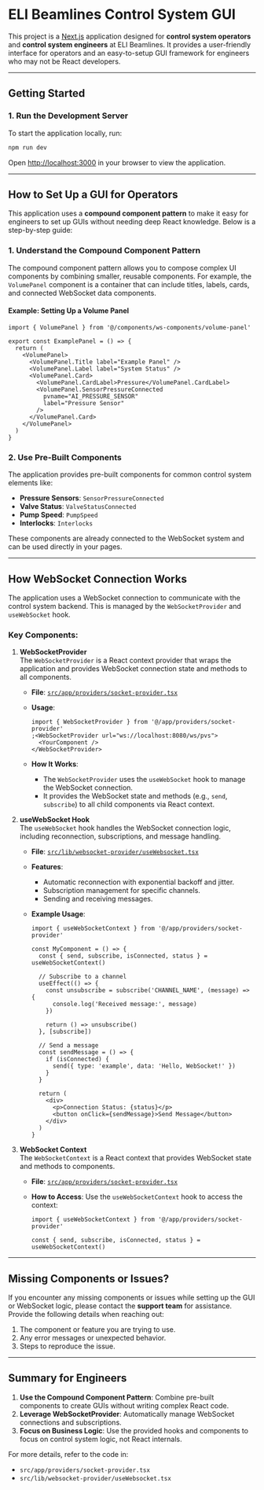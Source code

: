 # ELI Beamlines Control System GUI

This project is a [Next.js](https://nextjs.org) application designed for **control system operators** and **control system engineers** at ELI Beamlines. It provides a user-friendly interface for operators and an easy-to-setup GUI framework for engineers who may not be React developers.

---

## Getting Started

### 1. Run the Development Server

To start the application locally, run:

```bash
npm run dev
```

Open [http://localhost:3000](http://localhost:3000) in your browser to view the application.

---

## How to Set Up a GUI for Operators

This application uses a **compound component pattern** to make it easy for engineers to set up GUIs without needing deep React knowledge. Below is a step-by-step guide:

### 1. Understand the Compound Component Pattern

The compound component pattern allows you to compose complex UI components by combining smaller, reusable components. For example, the `VolumePanel` component is a container that can include titles, labels, cards, and connected WebSocket data components.

#### Example: Setting Up a Volume Panel

```tsx
import { VolumePanel } from '@/components/ws-components/volume-panel'

export const ExamplePanel = () => {
  return (
    <VolumePanel>
      <VolumePanel.Title label="Example Panel" />
      <VolumePanel.Label label="System Status" />
      <VolumePanel.Card>
        <VolumePanel.CardLabel>Pressure</VolumePanel.CardLabel>
        <VolumePanel.SensorPressureConnected
          pvname="AI_PRESSURE_SENSOR"
          label="Pressure Sensor"
        />
      </VolumePanel.Card>
    </VolumePanel>
  )
}
```

### 2. Use Pre-Built Components

The application provides pre-built components for common control system elements like:

- **Pressure Sensors**: `SensorPressureConnected`
- **Valve Status**: `ValveStatusConnected`
- **Pump Speed**: `PumpSpeed`
- **Interlocks**: `Interlocks`

These components are already connected to the WebSocket system and can be used directly in your pages.

---

## How WebSocket Connection Works

The application uses a WebSocket connection to communicate with the control system backend. This is managed by the `WebSocketProvider` and `useWebSocket` hook.

### Key Components:

1. **WebSocketProvider**  
   The `WebSocketProvider` is a React context provider that wraps the application and provides WebSocket connection state and methods to all components.

   - **File**: [`src/app/providers/socket-provider.tsx`](src/app/providers/socket-provider.tsx)
   - **Usage**:

     ```tsx
     import { WebSocketProvider } from '@/app/providers/socket-provider'
     ;<WebSocketProvider url="ws://localhost:8080/ws/pvs">
       <YourComponent />
     </WebSocketProvider>
     ```

   - **How It Works**:
     - The `WebSocketProvider` uses the `useWebSocket` hook to manage the WebSocket connection.
     - It provides the WebSocket state and methods (e.g., `send`, `subscribe`) to all child components via React context.

2. **useWebSocket Hook**  
   The `useWebSocket` hook handles the WebSocket connection logic, including reconnection, subscriptions, and message handling.

   - **File**: [`src/lib/websocket-provider/useWebsocket.tsx`](src/lib/websocket-provider/useWebsocket.tsx)
   - **Features**:

     - Automatic reconnection with exponential backoff and jitter.
     - Subscription management for specific channels.
     - Sending and receiving messages.

   - **Example Usage**:

     ```tsx
     import { useWebSocketContext } from '@/app/providers/socket-provider'

     const MyComponent = () => {
       const { send, subscribe, isConnected, status } = useWebSocketContext()

       // Subscribe to a channel
       useEffect(() => {
         const unsubscribe = subscribe('CHANNEL_NAME', (message) => {
           console.log('Received message:', message)
         })

         return () => unsubscribe()
       }, [subscribe])

       // Send a message
       const sendMessage = () => {
         if (isConnected) {
           send({ type: 'example', data: 'Hello, WebSocket!' })
         }
       }

       return (
         <div>
           <p>Connection Status: {status}</p>
           <button onClick={sendMessage}>Send Message</button>
         </div>
       )
     }
     ```

3. **WebSocket Context**  
   The `WebSocketContext` is a React context that provides WebSocket state and methods to components.

   - **File**: [`src/app/providers/socket-provider.tsx`](src/app/providers/socket-provider.tsx)
   - **How to Access**:
     Use the `useWebSocketContext` hook to access the context:

     ```tsx
     import { useWebSocketContext } from '@/app/providers/socket-provider'

     const { send, subscribe, isConnected, status } = useWebSocketContext()
     ```

---

## Missing Components or Issues?

If you encounter any missing components or issues while setting up the GUI or WebSocket logic, please contact the **support team** for assistance. Provide the following details when reaching out:

1. The component or feature you are trying to use.
2. Any error messages or unexpected behavior.
3. Steps to reproduce the issue.

---

## Summary for Engineers

1. **Use the Compound Component Pattern**: Combine pre-built components to create GUIs without writing complex React code.
2. **Leverage WebSocketProvider**: Automatically manage WebSocket connections and subscriptions.
3. **Focus on Business Logic**: Use the provided hooks and components to focus on control system logic, not React internals.

For more details, refer to the code in:

- `src/app/providers/socket-provider.tsx`
- `src/lib/websocket-provider/useWebsocket.tsx`
